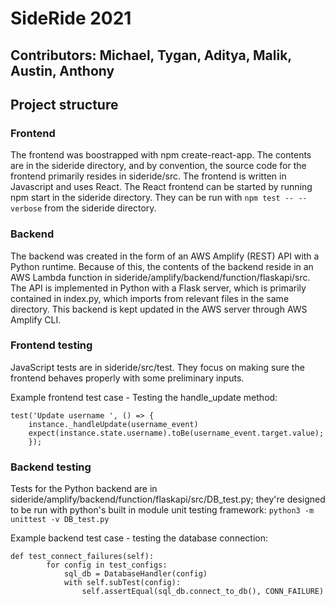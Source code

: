 # SideRide 2021

## Contributors: Michael, Tygan, Aditya, Malik, Austin, Anthony

## Project structure

### Frontend
The frontend was boostrapped with npm create-react-app. The contents are in the sideride directory, and by convention, the source code for the frontend
primarily resides in sideride/src. The frontend is written in Javascript and uses React. The React frontend can be started by running npm start in the sideride directory. They can be run with ```npm test -- --verbose``` from the sideride directory.

### Backend
The backend was created in the form of an AWS Amplify (REST) API with a Python runtime. Because of this, the contents of the backend reside in an AWS Lambda function in sideride/amplify/backend/function/flaskapi/src. The API is implemented in Python with a Flask server, which is primarily contained in index.py, which imports from relevant files in the same directory. This backend is kept updated in the AWS server through AWS Amplify CLI.

### Frontend testing
JavaScript tests are in sideride/src/test. They focus on making sure the frontend behaves properly with some preliminary inputs.

Example frontend test case - Testing the handle_update method: 
```
test('Update username ', () => {
    instance._handleUpdate(username_event)
    expect(instance.state.username).toBe(username_event.target.value);
    });
```

### Backend testing
Tests for the Python backend are in sideride/amplify/backend/function/flaskapi/src/DB_test.py; they're designed to be run with python's built in module unit testing framework: ```python3 -m unittest -v DB_test.py```

Example backend test case - testing the database connection:
```
def test_connect_failures(self):
        for config in test_configs:
            sql_db = DatabaseHandler(config)
            with self.subTest(config):
                self.assertEqual(sql_db.connect_to_db(), CONN_FAILURE)
```                
